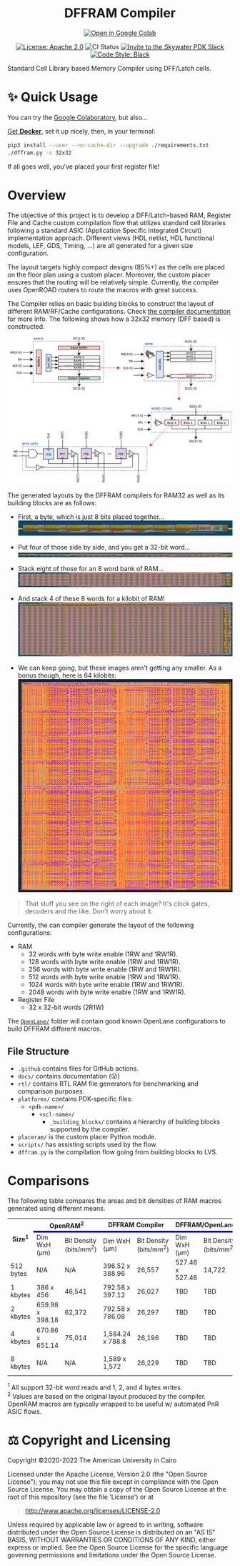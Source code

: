 <h1 align="center"> DFFRAM Compiler</h1>
<p align="center">
  <a href="https://colab.research.google.com/github/Cloud-V/DFFRAM/blob/main/dffram.ipynb"><img src="https://colab.research.google.com/assets/colab-badge.svg" alt="Open in Google Colab"/></a>
</p>
<p align="center">
    <a href="https://opensource.org/licenses/Apache-2.0"><img src="https://img.shields.io/badge/License-Apache%202.0-blue.svg" alt="License: Apache 2.0"/></a>
    <img src="https://github.com/Cloud-V/DFFRAM/actions/workflows/main.yml/badge.svg?branch=main" alt="CI Status" />
    <a href="https://invite.skywater.tools"><img src="https://img.shields.io/badge/Community-Skywater%20PDK%20Slack-ff69b4?logo=slack" alt="Invite to the Skywater PDK Slack"/></a>
    <a href="https://github.com/psf/black"><img src="https://img.shields.io/badge/code%20style-black-000000.svg" alt="Code Style: Black"/></a>
</p>

Standard Cell Library based Memory Compiler using DFF/Latch cells.

# ✨ Quick Usage
You can try the [Google Colaboratory](https://colab.research.google.com/github/Cloud-V/DFFRAM/blob/main/dffram.ipynb), but also...

[Get **Docker**](https://docs.docker.com/get-docker/), set it up nicely, then, in your terminal:

```sh
pip3 install --user --no-cache-dir --upgrade ./requirements.txt
./dffram.py -s 32x32
```

If all goes well, you've placed your first register file!

# Overview
The objective of this project is to develop a DFF/Latch-based RAM, Register File and Cache custom compilation flow that utilizes standard cell libraries following a standard ASIC (Application Specific Integrated Circuit) implementation approach. Different views (HDL netlist, HDL functional models, LEF, GDS, Timing, …) are all generated for a given size configuration.

The layout targets highly compact designs (85%+) as the cells are placed on the floor plan using a custom placer. Moreover, the custom placer ensures that the routing will be relatively simple. Currently, the compiler uses OpenROAD routers to route the macros with great success. 

The Compiler relies on basic building blocks to construct the layout of different RAM/RF/Cache configurations. Check [the compiler documentation](./docs/) for more info. The following shows how a 32x32 memory (DFF based) is constructed.

![](./docs/img/ram_ex.png)

The generated layouts by the DFFRAM compilers for RAM32 as well as its building blocks are as follows:
- First, a byte, which is just 8 bits placed together...
![GDS layout of a byte](./docs/img/1x8.png)

- Put four of those side by side, and you get a 32-bit word...
![GDS layout of a word](./docs/img/1x32.png)

- Stack eight of those for an 8 word bank of RAM...
![GDS layout of 8 words stacked vertically](./docs/img/8x32.png)

- And stack 4 of these 8 words for a kilobit of RAM!
![GDS layout of 4x8 words stacked vertically](./docs/img/32x32.png)

- We can keep going, but these images aren't getting any smaller. As a bonus though, here is 64 kilobits:
![8kbytes](./docs/img/8kb_layout.png)

> That stuff you see on the right of each image? It's clock gates, decoders and the like. Don't worry about it.


Currently, the can compiler generate the layout of the following configurations:
- RAM
  - 32 words with byte write enable (1RW and 1RW1R).
  - 128 words with byte write enable (1RW and 1RW1R).
  - 256 words with byte write enable (1RW and 1RW1R).
  - 512 words with byte write enable (1RW and 1RW1R).
  - 1024 words with byte write enable (1RW and 1RW1R).
  - 2048 words with byte write enable (1RW and 1RW1R).
- Register File
  - 32 x 32-bit words (2R1W)

The [`OpenLane/`](./OpenLane) folder will contain good known OpenLane configurations to build DFFRAM different macros. 
 
## File Structure
* `.github` contains files for GitHub actions.
* `docs/` contains documentation (😮)
* `rtl/` contains RTL RAM file generators for benchmarking and comparison purposes.
* `platforms/` contains PDK-specific files:
  * `<pdk-name>/`
    * `<scl-name>/`
      * `_building_blocks/` contains a hierarchy of building blocks supported by the compiler.
* `placeram/` is the custom placer Python module.
* `scripts/` has assisting scripts used by the flow.
* `dffram.py` is the compilation flow going from building blocks to LVS.

# Comparisons
The following table compares the areas and bit densities of RAM macros generated using different means.


<table>
  <tr>
    <th rowspan="2">Size<sup>1</sup></th> 
    <th colspan="2">OpenRAM<sup>2</sup></th> 
    <th colspan="2">DFFRAM Compiler</th> 
    <th colspan="2">DFFRAM/OpenLane</th> 
    <th colspan="2">RTL/OpenLane</th>
  </tr>
  <tr style="border-top:4px solid darkblue;">
    <td> Dim WxH (μm) </td> <td> Bit Density (bits/mm<sup>2</sup>) </td>
    <td> Dim WxH (μm) </td> <td> Bit Density (bits/mm<sup>2</sup>) </td>
    <td> Dim WxH (μm) </td> <td> Bit Density (bits/mm<sup>2</sup>) </td>
    <td> Dim WxH (μm) </td> <td> Bit Density (bits/mm<sup>2</sup>) </td>
  </tr>
  <tr>
    <td> 512 bytes </td>
    <td> N/A </td> <td> N/A </td>
    <td> 396.52 x 388.96 </td> <td> 26,557 </td>
    <td> 527.46 x 527.46 </td> <td> 14,722 </td>
    <td> 680.25 x 690.97 </td> <td> 8,714 </td>
  </tr>
  <tr>
    <td> 1 kbytes </td>
    <td> 386 x 456 </td> <td> 46,541 </td>
    <td> 792.58  x 397.12 <td> 26,027 </td>
    <td> TBD </td> <td> TBD </td>
    <td> 1,050 x 1,060 </td> <td> 7,360 </td>
  </tr>
  <tr>
    <td> 2 kbytes </td>
    <td> 659.98 x 398.18  </td> <td> 62,372 </td>
    <td> 792.58 x 786.08 </td> <td> 26,297 </td>
    <td> TBD </td> <td> TBD </td>
    <td> 1,439.615 x 1,450.335 </td> <td> 7,847 </td>
  </tr>
  <tr>
    <td> 4 kbytes </td>
    <td> 670.86 x 651.14 </td> <td> 75,014 </td>
    <td> 1,584.24 x 788.8 </td> <td> 26,196 </td>
    <td> TBD </td> <td> TBD </td>
    <td> 2,074 x 2,085 </td> <td> 7,578 </td>
    
  </tr>
  <tr>
    <td> 8 kbytes </td>
    <td> N/A </td> <td> N/A </td>
    <td> 1,589 x 1,572</td> <td> 26,229 </td>
    <td> TBD </td> <td> TBD </td>
    <td> 2,686.610 x 2,697.330 </td> <td> 9,043 </td>
  </tr>
</table>



<sup>1</sup> All support 32-bit word reads and 1, 2, and 4 bytes writes.  
<sup>2</sup> Values are based on the original layout produced by the compiler. OpenRAM macros are typically wrapped to be useful w/ automated PnR ASIC flows.

# ⚖️ Copyright and Licensing
<a id="copyright-and-licensing"></a>
Copyright ©2020-2022 The American University in Cairo

Licensed under the Apache License, Version 2.0 (the "Open Source License");
you may not use this file except in compliance with the Open Source License.
You may obtain a copy of the Open Source License at the root of this repository
(see the file 'License') or at

> http://www.apache.org/licenses/LICENSE-2.0

Unless required by applicable law or agreed to in writing, software
distributed under the Open Source License is distributed on an "AS IS" BASIS,
WITHOUT WARRANTIES OR CONDITIONS OF ANY KIND, either express or implied.
See the Open Source License for the specific language governing permissions and
limitations under the Open Source License.
